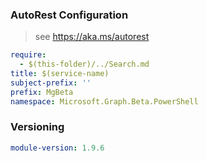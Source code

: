 ### AutoRest Configuration

> see https://aka.ms/autorest

``` yaml
require:
  - $(this-folder)/../Search.md
title: $(service-name)
subject-prefix: ''
prefix: MgBeta
namespace: Microsoft.Graph.Beta.PowerShell
```

### Versioning

``` yaml
module-version: 1.9.6
```

